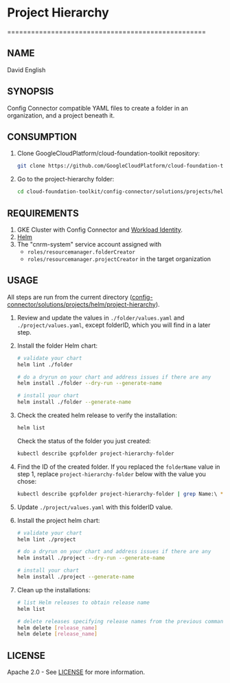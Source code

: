 # Project Hierarchy
==================================================

## NAME

David English

## SYNOPSIS

  Config Connector compatible YAML files to create
  a folder in an organization, and a project
  beneath it.

## CONSUMPTION

1. Clone GoogleCloudPlatform/cloud-foundation-toolkit repository:

    ```bash
    git clone https://github.com/GoogleCloudPlatform/cloud-foundation-toolkit.git
    ```

1. Go to the project-hierarchy folder:

    ```bash
    cd cloud-foundation-toolkit/config-connector/solutions/projects/helm/project-hierarchy
    ```

## REQUIREMENTS

1. GKE Cluster with Config Connector and [Workload Identity](https://cloud.google.com/kubernetes-engine/docs/how-to/workload-identity#enable_workload_identity_on_a_new_cluster).
1. [Helm](../../../README.md#helm)
1. The "cnrm-system" service account assigned with
      -   `roles/resourcemanager.folderCreator`
      -   `roles/resourcemanager.projectCreator`
  in the target organization

## USAGE

All steps are run from the current directory ([config-connector/solutions/projects/helm/project-hierarchy](.)).

1. Review and update the values in `./folder/values.yaml` and `./project/values.yaml`, except folderID, which you will find in a later step.

1. Install the folder Helm chart:

    ```bash
    # validate your chart
    helm lint ./folder
    
    # do a dryrun on your chart and address issues if there are any
    helm install ./folder --dry-run --generate-name

    # install your chart
    helm install ./folder --generate-name
    ```

1. Check the created helm release to verify the installation:
    
    ```bash
    helm list
    ```
    
    Check the status of the folder you just created:
    ```bash
    kubectl describe gcpfolder project-hierarchy-folder
    ```
    
1. Find the ID of the created folder. If you replaced the `folderName` value in step 1, replace `project-hierarchy-folder` below with the value you chose:

    ```bash
    kubectl describe gcpfolder project-hierarchy-folder | grep Name:\ *folders\/ | sed "s/.*folders\///"
    ```
    
1. Update `./project/values.yaml` with this folderID value.
    
1. Install the project helm chart:

    ```bash
    # validate your chart
    helm lint ./project

    # do a dryrun on your chart and address issues if there are any
    helm install ./project --dry-run --generate-name

    # install your chart
    helm install ./project --generate-name
    ```

1. Clean up the installations:

    ```bash
    # list Helm releases to obtain release name
    helm list

    # delete releases specifying release names from the previous command output.
    helm delete [release_name]
    helm delete [release_name]
    ```

## LICENSE

Apache 2.0 - See [LICENSE](/LICENSE) for more information.
